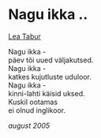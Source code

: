 # Nagu ikka ..

[Lea Tabur](http://luule.ee/lea)

Nagu ikka -  
päev tõi uued väljakutsed.  
Nagu ikka -  
katkes kujutluste uduloor.  
Nagu ikka -  
kinni-lahti käisid uksed.  
Kuskil ootamas  
ei olnud inglikoor.

_august 2005_

